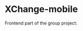 # XChange-mobile
Frontend part of the group project: [](https://github.com/kkkooolllyyyaaa/MobileAppDevelopmentCourseProject)
